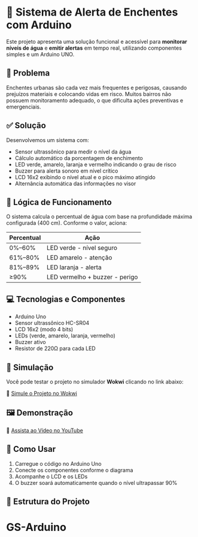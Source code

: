 # 🌊 Sistema de Alerta de Enchentes com Arduino

Este projeto apresenta uma solução funcional e acessível para **monitorar níveis de água** e **emitir alertas** em tempo real, utilizando componentes simples e um Arduino UNO.

## 🚨 Problema

Enchentes urbanas são cada vez mais frequentes e perigosas, causando prejuízos materiais e colocando vidas em risco. Muitos bairros não possuem monitoramento adequado, o que dificulta ações preventivas e emergenciais.

## ✅ Solução

Desenvolvemos um sistema com:

- Sensor ultrassônico para medir o nível da água
- Cálculo automático da porcentagem de enchimento
- LED verde, amarelo, laranja e vermelho indicando o grau de risco
- Buzzer para alerta sonoro em nível crítico
- LCD 16x2 exibindo o nível atual e o pico máximo atingido
- Alternância automática das informações no visor

## 🧠 Lógica de Funcionamento

O sistema calcula o percentual de água com base na profundidade máxima configurada (400 cm). Conforme o valor, aciona:

| Percentual | Ação                         |
|------------|------------------------------|
| 0%–60%     | LED verde - nível seguro     |
| 61%–80%    | LED amarelo - atenção        |
| 81%–89%    | LED laranja - alerta         |
| ≥90%       | LED vermelho + buzzer - perigo |

## 💻 Tecnologias e Componentes

- Arduino Uno
- Sensor ultrassônico HC-SR04
- LCD 16x2 (modo 4 bits)
- LEDs (verde, amarelo, laranja, vermelho)
- Buzzer ativo
- Resistor de 220Ω para cada LED

## 🧪 Simulação

Você pode testar o projeto no simulador **Wokwi** clicando no link abaixo:

🔗 [Simule o Projeto no Wokwi](https://wokwi.com/projects/EXEMPLO-DE-LINK)

## 🖼️ Demonstração

🎥 [Assista ao Vídeo no YouTube](https://youtube.com/EXEMPLO-DE-LINK)

## 🧾 Como Usar

1. Carregue o código no Arduino Uno
2. Conecte os componentes conforme o diagrama
3. Acompanhe o LCD e os LEDs
4. O buzzer soará automaticamente quando o nível ultrapassar 90%

## 📂 Estrutura do Projeto

# GS-Arduino
